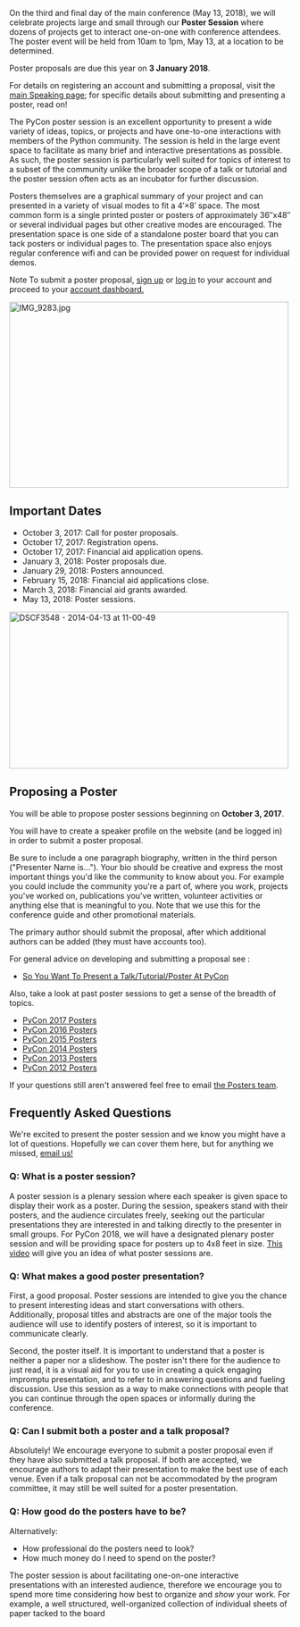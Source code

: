 <!--<blockquote class="callout">
Thank you, everyone who proposed a poster for PyCon 2018!
<br><br>
This Call for Proposals is <b>now closed</b>.
<br><br>
Here is the remaining timeline:
<ul>
<li>January 3 — Our Call For Proposals closed.
<li>February — We send acceptance and rejection emails.
<li>February — The schedule is posted here on the web site.
<li>May 21 — The posters are all presented in the Expo Hall.
</blockquote>-->

On the third and final day of the main conference (May 13, 2018), we will celebrate projects large and small through our **Poster Session** where dozens of projects get to interact one-on-one with conference attendees. The poster event will be held from 10am to 1pm, May 13, at a location to be determined.

Poster proposals are due this year on **3 January 2018**.

For details on registering an account and submitting a proposal, visit the [main Speaking page](https://us.pycon.org/2017/speaking/); for specific details about submitting and presenting a poster, read on!

The PyCon poster session is an excellent opportunity to present a wide variety of ideas, topics, or projects and have one-to-one interactions with members of the Python community. The session is held in the large event space to facilitate as many brief and interactive presentations as possible. As such, the poster session is particularly well suited for topics of interest to a subset of the community unlike the broader scope of a talk or tutorial and the poster session often acts as an incubator for further discussion.  

Posters themselves are a graphical summary of your project and can presented in a variety of visual modes to fit a 4′×8′ space. The most common form is a single printed poster or posters of approximately 36″x48″ or several individual pages but other creative modes are encouraged. The presentation space is one side of a standalone poster board that you can tack posters or individual pages to. The presentation space also enjoys regular conference wifi and can be provided power on request for individual demos. 

<span class="label label-important">Note</span> To submit a poster proposal, <a href="/2017/account/signup/">sign up</a> or <a href="/2017/account/login/">log in</a> to your account and proceed to your <a href="/2017/dashboard/">account dashboard.</a>

<a data-flickr-embed="true"  href="https://www.flickr.com/photos/mikepirnat/13968451386/in/photolist-di46Kv-C6JiS-reFPx2-rfujD6-7FaH6y-cVFM13-aFPGNH-rWqyJK-nhkXWJ-nmywbM-njqEGj-nAZTom-n8YzY2-n91dsU-cTLEF7-n8YhV4-n8Y4Lk-n9158C-n8YjQr-n8YaS8-n8Y6HB-n8Yn8p-n91kJh-n8YkBM-n91isy-n8Yrhz-n8YnTH-n8YiQx-n8YmvT-n918QN-n8YkTF-n8Yw7z-n91aJY-n8YoH6-n8YdmM-n8Y8aV-n8YvaK-n8YxWg-n8YcvP-n91fth-n91buq-n91pzy-n8YGbH-n91u7E-n91sVm-n8YpUr-n8YFqz-n8YHo2-n8YE7c-4yuPb3" title="IMG_9283.jpg"><img src="https://farm8.staticflickr.com/7460/13968451386_9e7ee654bd.jpg" width="500" height="333" alt="IMG_9283.jpg"></a><script async src="//embedr.flickr.com/assets/client-code.js" charset="utf-8"></script>

## Important Dates

- October 3, 2017: Call for poster proposals.
- October 17, 2017: Registration opens.
- October 17, 2017: Financial aid application opens.
- January 3, 2018: Poster proposals due.
- January 29, 2018: Posters announced.
- February 15, 2018: Financial aid applications close.
- March 3, 2018: Financial aid grants awarded.
- May 13, 2018: Poster sessions.

<a data-flickr-embed="true"  href="https://www.flickr.com/photos/jaaaarel/13874050474/in/photolist-di46Kv-C6JiS-reFPx2-rfujD6-7FaH6y-cVFM13-aFPGNH-rWqyJK-nhkXWJ-nmywbM-njqEGj-nAZTom-n8YzY2-n91dsU-cTLEF7-n8YhV4-n8Y4Lk-n9158C-n8YjQr-n8YaS8-n8Y6HB-n8Yn8p-n91kJh-n8YkBM-n91isy-n8Yrhz-n8YnTH-n8YiQx-n8YmvT-n918QN-n8YkTF-n8Yw7z-n91aJY-n8YoH6-n8YdmM-n8Y8aV-n8YvaK-n8YxWg-n8YcvP-n91fth-n91buq-n91pzy-n8YGbH-n91u7E-n91sVm-n8YpUr-n8YFqz-n8YHo2-n8YE7c-4yuPb3" title="DSCF3548 - 2014-04-13 at 11-00-49"><img src="https://farm8.staticflickr.com/7376/13874050474_bba7a15e10.jpg" width="500" height="281" alt="DSCF3548 - 2014-04-13 at 11-00-49"></a><script async src="//embedr.flickr.com/assets/client-code.js" charset="utf-8"></script>

## Proposing a Poster

You will be able to propose poster sessions beginning on **October 3, 2017**. 

You will have to create a speaker profile on the website (and be logged in) in order to submit a poster proposal. 

Be sure to include a one paragraph biography, written in the third person ("Presenter Name is..."). Your bio should be creative and express the most important things you'd like the community to know about you. For example you could include the community you're a part of, where you work, projects you've worked on, publications you've written, volunteer activities or anything else that is meaningful to you. Note that we use this for the conference guide and other promotional materials. 

The primary author should submit the proposal, after which additional authors can be added (they must have accounts too).

For general advice on developing and submitting a proposal see :

- [So You Want To Present a Talk/Tutorial/Poster At PyCon](https://us.pycon.org/2017/speaking/)

Also, take a look at past poster sessions to get a sense of the breadth of topics.

- [PyCon 2017 Posters](http://us.pycon.org/2017/schedule/posters/list/)
- [PyCon 2016 Posters](http://us.pycon.org/2016/schedule/posters/list/)
- [PyCon 2015 Posters](http://us.pycon.org/2015/schedule/posters/list/)
- [PyCon 2014 Posters](http://us.pycon.org/2014/schedule/posters/list/)
- [PyCon 2013 Posters](http://us.pycon.org/2013/schedule/posters/list/)
- [PyCon 2012 Posters](http://us.pycon.org/2012/schedule/lists/posters/)

If your questions still aren't answered feel free to email [the Posters team](mailto:pycon-posters@python.org).

## Frequently Asked Questions

We're excited to present the poster session and we know you might have a lot of questions. Hopefully we can cover them here, but for anything we missed, [email us!](mailto:pycon-posters@python.org)

### Q: What is a poster session?

A poster session is a plenary session where each speaker is given space to display their work as a poster. During the session, speakers stand with their posters, and the audience circulates freely, seeking out the particular presentations they are interested in and talking directly to the presenter in small groups. For PyCon 2018, we will have a designated plenary poster session and will be providing space for posters up to 4x8 feet in size. [This video](http://www.youtube.com/watch?v=1dyzaZjwdfE "poster video") will give you an idea of what poster sessions are.

### Q: What makes a good poster presentation? 

First, a good proposal. Poster sessions are intended to give you the chance to present interesting ideas and start conversations with others. Additionally, proposal titles and abstracts are one of the major tools the audience will use to identify posters of interest, so it is important to communicate clearly.

Second, the poster itself. It is important to understand that a poster is neither a paper nor a slideshow. The poster isn't there for the audience to just read, it is a visual aid for you to use in creating a quick engaging impromptu presentation, and to refer to in answering questions and fueling discussion. Use this session as a way to make connections with people that you can continue through the open spaces or informally during the conference.

### Q: Can I submit both a poster and a talk proposal?

Absolutely! We encourage everyone to submit a poster proposal even if they have also submitted a talk proposal. If both are accepted, we encourage authors to adapt their presentation to make the best use of each venue. Even if a talk proposal can not be accommodated by the program committee, it may still be well suited for a poster presentation.

### Q: How good do the posters have to be? 

Alternatively:

- How professional do the posters need to look?
- How much money do I need to spend on the poster? 

The poster session is about facilitating one-on-one interactive presentations with an interested audience, therefore we encourage you to spend more time considering how best to organize and _show_ your work. For example, a well structured, well-organized collection of individual sheets of paper tacked to the board 

